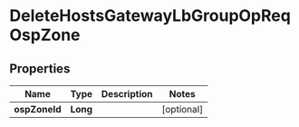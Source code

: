 # DeleteHostsGatewayLbGroupOpReqOspZone

## Properties
Name | Type | Description | Notes
------------ | ------------- | ------------- | -------------
**ospZoneId** | **Long** |  |  [optional]
